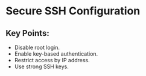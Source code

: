# Secure SSH Configuration

## Key Points:
- Disable root login.
- Enable key-based authentication.
- Restrict access by IP address.
- Use strong SSH keys.
